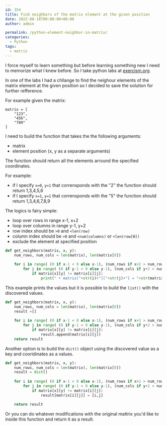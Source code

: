 ```yaml
---
id: 154
title: Find neighbors of the matrix element at the given position
date: 2022-08-16T00:00:00+00:00
author: admin

permalink: /python-element-neighbor-in-matrix/
categories:
  - Python
tags:
  - matrix
---
```

I force myself to learn something but before learning something new I need to memorize what I knew before. So I take python labs at [exercism.org](https://exercism.org/).

In one of the labs I had a chllange to find the neighour elements of the matrix element at the given position so I decided to save the solution for further refference.

For example given the matrix:
```
matrix = [
    "123",
    "456",
    "789"
]
```

I need to build the function that takes the the following arguments:
* matrix
* element position (x, y as a separate arguments)

The function should return all the elements arround the specified coordinates.

For example:
* if I specify `x=0`, `y=1` that corrensponds with the "2" the function should return 1,3,4,5,6
* if I specify `x=1`, `y=1` that corrensponds with the "5" the function should return 1,3,4,6,7,8,9

The logics is fairy simple:
* loop over rows in range x-1, x+2
* loop over columns in range y-1, y+2
* row index should be `>0` and `<len(row) `
* column index should be `>0` and `<num(columns)` or `<len(row[0])`
* exclude the element at specified position

```python
def get_neighbors(matrix, x, y):
    num_rows, num_cols = len(matrix), len(matrix[0])
    
    for i in range( (0 if x-1 < 0 else x-1), (num_rows if x+2 > num_rows else x+2), 1  ):
        for j in range( (0 if y-1 < 0 else y-1), (num_cols if y+2 > num_cols else y+2), 1 ):
            if matrix[x][y] != matrix[i][j]:
                print(" • matrix["+str(i)+"]["+str(j)+"] = "+str(matrix[i][j]))
```

This example prints the values but it is possible to build the `list()` with the discovered values.
```python
def get_neighbors(matrix, x, y):
    num_rows, num_cols = len(matrix), len(matrix[0])
    result =[]
    
    for i in range( (0 if x-1 < 0 else x-1), (num_rows if x+2 > num_rows else x+2), 1  ):
        for j in range( (0 if y-1 < 0 else y-1), (num_cols if y+2 > num_cols else y+2), 1 ):
            if matrix[x][y] != matrix[i][j]:
                result.append(matrix[i][j])
    return result
```

Another option is to build the `dict()` object using the discovered value as a key and cooridinates as a values.
```python
def get_neighbors(matrix, x, y):
    num_rows, num_cols = len(matrix), len(matrix[0])
    result = dict()
    
    for i in range( (0 if x-1 < 0 else x-1), (num_rows if x+2 > num_rows else x+2), 1  ):
        for j in range( (0 if y-1 < 0 else y-1), (num_cols if y+2 > num_cols else y+2), 1 ):
            if matrix[x][y] != matrix[i][j]:
                result[matrix[i][j]] = [i,j]

    return result
```

Or you can do whatever modifications with the original mattrix you'd like to inside this function and return it as a result.